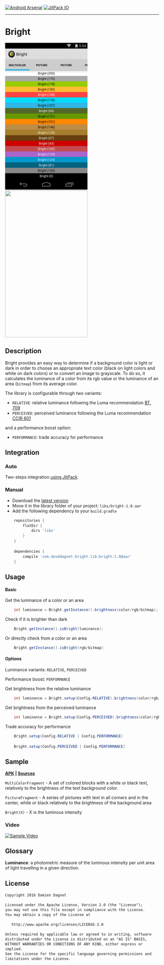 [![Android Arsenal](https://img.shields.io/badge/Android%20Arsenal-Bright-brightgreen.svg?style=flat)](https://android-arsenal.com/details/1/92)
[![JitPack IO](https://img.shields.io/github/release/damson/Bright.svg?label=JitPack)](https://jitpack.io/#damson/Bright/v1.1.0-release)

***


# Bright

<img src='./bright_screen_sample_multicolor.png' width='270' height='480' />
<img src='./bright_screen_sample_picture.png' width='270' height='480' />

## Description

Bright provides an easy way to determine if a background color is light or dark in order to choose
an appropriate text color (black on light colors and white on dark colors) or to convert an image
to grayscale.
To do so, it calculates the luminance of a color from its rgb value
or the luminance of an area (`bitmap`) from its average color.

The library is configurable through two variants:

* `RELATIVE`: relative luminance following the Luma recommendation [BT. 709](http://en.wikipedia.org/wiki/Rec._709)
* `PERCEIVED`: perceived luminance following the Luma recommendation [CCIR 601](http://en.wikipedia.org/wiki/CCIR_601)

and a performance boost option:

* `PERFORMANCE`: trade accuracy for performance

## Integration

### Auto

Two-steps integration [using JitPack][jitpack-io url]


### Manual

* Download the [latest version][Library aar]
* Move it in the library folder of your project: `libs/bright-1.0.aar`
* Add the following dependency to your `build.gradle`

```groovy
    repositories {
        flatDir {
            dirs 'libs'
        }
    }
    
    dependencies {
        compile 'com.devddagnet.bright.lib:bright:1.0@aar'
    }
```

## Usage

#### Basic

Get the luminance of a color or an area
```java
    int luminance = Bright.getInstance().brightness(color/rgb/bitmap);
```
Check if it is brighter than dark
```java
    Bright.getInstance().isBright(luminance);
```
Or directly check from a color or an area
```java
    Bright.getInstance().isBright(rgb/bitmap)
```
#### Options

Luminance variants: `RELATIVE`, `PERCEIVED`

Performance boost: `PERFORMANCE`

Get brightness from the relative luminance
```java
    int luminance = Bright.setup(Config.RELATIVE).brightness(color/rgb/bitmap)
```
Get brightness from the perceived luminance
```java
    int luminance = Bright.setup(Config.PERCEIVED).brightness(color/rgb/bitmap)
```
Trade accuracy for performance
```java
    Bright.setup(Config.RELATIVE | Config.PERFORMANCE)

    Bright.setup(Config.PERCEIVED | Config.PERFORMANCE)
```
## Sample

__[APK][Sample Apk] | [Sources][Sample Sources]__

`MultiColorFragment` - A set of colored blocks with a white or black text, relatively to the brightness
of the text background color.

`PictureFragment` - A series of pictures with text in all corners and in the center, white or black
relatively to the brightness of the background area

`Bright(X)` - X is the luminous intensity

### Video

[![Sample Video](http://img.youtube.com/vi/g56IAIRhNGM/0.jpg)](http://youtu.be/g56IAIRhNGM)

## Glossary

__Luminance__: a photometric measure of the luminous intensity
per unit area of light travelling in a given direction.

## License

    Copyright 2016 Damien Dagnet

    Licensed under the Apache License, Version 2.0 (the "License");
    you may not use this file except in compliance with the License.
    You may obtain a copy of the License at

       http://www.apache.org/licenses/LICENSE-2.0

    Unless required by applicable law or agreed to in writing, software
    distributed under the License is distributed on an "AS IS" BASIS,
    WITHOUT WARRANTIES OR CONDITIONS OF ANY KIND, either express or implied.
    See the License for the specific language governing permissions and
    limitations under the License.


[Sample Sources]: https://github.com/damson/Bright/tree/master/sample/src/main/java/com/devddagnet/bright/sample
[Sample Apk]: https://github.com/damson/Bright/releases/latest
[Library aar]: https://github.com/damson/Bright/releases/latest
[jitpack-io url]: https://jitpack.io/#damson/Bright/v1.1.0-release
